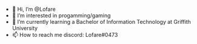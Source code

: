 - 👋 Hi, I’m @Lofare
- 👀 I’m interested in progamming/gaming
- 🌱 I’m currently learning a Bachelor of Information Technology at Griffith University
- 📫 How to reach me discord: Lofare#0473

<!---
Lofare/Lofare is a ✨ special ✨ repository because its `README.md` (this file) appears on your GitHub profile.
You can click the Preview link to take a look at your changes.
--->
